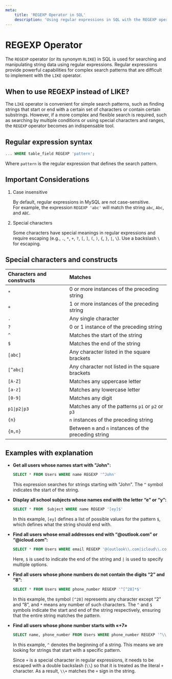 ```yaml
---
meta:
    title: 'REGEXP Operator in SQL'
    description: 'Using regular expressions in SQL with the REGEXP operator'
---
```


# REGEXP Operator

The `REGEXP` operator (or its synonym `RLIKE`) in SQL is used for searching and manipulating string data
using regular expressions.
Regular expressions provide powerful capabilities for complex search patterns that are difficult
to implement with the `LIKE` operator.

## When to use REGEXP instead of LIKE?

The `LIKE` operator is convenient for simple search patterns,
such as finding strings that start or end with a certain set of characters or contain certain substrings.
However, if a more complex and flexible search is required, such as searching by multiple conditions
or using special characters and ranges, the `REGEXP` operator becomes an indispensable tool.

## Regular expression syntax

```sql
... WHERE table_field REGEXP 'pattern';
```

Where `pattern` is the regular expression that defines the search pattern.

## Important Considerations

1. Case insensitive

    By default, regular expressions in MySQL are not case-sensitive.  
    For example, the expression `REGEXP 'abc'` will match the string `abc`, `Abc`, and `ABC`.

2. Special characters

    Some characters have special meanings in regular expressions and require escaping (e.g.,
    `.`, `*`, `+`, `?`, `[`, `]`, `(`, `)`, `{`, `}`, `|`, `\`).
    Use a backslash `\` for escaping.

## Special characters and constructs

| Characters and constructs | Matches                                               |
| :------------------------ | :---------------------------------------------------- |
| `*`                       | 0 or more instances of the preceding string           |
| `+`                       | 1 or more instances of the preceding string           |
| `.`                       | Any single character                                  |
| `?`                       | 0 or 1 instance of the preceding string               |
| `^`                       | Matches the start of the string                       |
| `$`                       | Matches the end of the string                         |
| `[abc]`                   | Any character listed in the square brackets           |
| `[^abc]`                  | Any character not listed in the square brackets       |
| `[A-Z]`                   | Matches any uppercase letter                          |
| `[a-z]`                   | Matches any lowercase letter                          |
| `[0-9]`                   | Matches any digit                                     |
| `p1\|p2\|p3`              | Matches any of the patterns `p1` or `p2` or `p3`      |
| `{n}`                     | `n` instances of the preceding string                 |
| `{m,n}`                   | Between `m` and `n` instances of the preceding string |

## Examples with explanation

-   **Get all users whose names start with "John":**

    ```sql
    SELECT * FROM Users WHERE name REGEXP '^John'
    ```

    This expression searches for strings starting with "John". The `^` symbol indicates the start of the string.

-   **Display all school subjects whose names end with the letter “e” or “y”:**

    ```sql
    SELECT * FROM  Subject WHERE name REGEXP '[ey]$'
    ```

    In this example, `[ey]` defines a list of possible values for the pattern `$`, which defines what the string should end with.

-   **Find all users whose email addresses end with “@outlook.com” or “@icloud.com”:**

    ```sql
    SELECT * FROM Users WHERE email REGEXP '@(outlook\\.com|icloud\\.com)$'
    ```

    Here, `$` is used to indicate the end of the string and `|` is used to specify multiple options.

-   **Find all users whose phone numbers do not contain the digits “2” and “8”:**

    ```sql
    SELECT * FROM Users WHERE phone_number REGEXP '^[^28]*$'
    ```

    In this example, the symbol `[^28]` represents any character except “2” and “8”, and `*` means any number of such characters.
    The `^` and `$` symbols indicate the start and end of the string respectively, ensuring that the entire string matches the pattern.

-   **Find all users whose phone number starts with «+7»**

    ```sql
    SELECT name, phone_number FROM Users WHERE phone_number REGEXP '^\\+7'
    ```

    In this example, `^` denotes the beginning of a string. This means we are looking for strings that start with a specific pattern.

    Since `+` is a special character in regular expressions,
    it needs to be escaped with a double backslash (`\\`) so that it is treated as the literal `+` character.
    As a result, `\\+` matches the `+` sign in the string.

